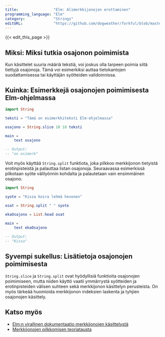 ```yaml
---
title:                "Elm: Alimerkkijonojen erottaminen"
programming_language: "Elm"
category:             "Strings"
editURL:              "https://github.com/dogweather/forkful/blob/master/content/fi/elm/extracting-substrings.md"
---
```


{{< edit_this_page >}}

## Miksi: Miksi tutkia osajonon poimimista
Kun käsittelet suuria määriä tekstiä, voi joskus olla tarpeen poimia siitä tiettyjä osajonoja. Tämä voi esimerkiksi auttaa tietokantojen suodattamisessa tai käyttäjän syötteiden validoinnissa.

## Kuinka: Esimerkkejä osajonojen poimimisesta Elm-ohjelmassa
```Elm
import String

teksti = "Tämä on esimerkkiteksti Elm-ohjelmassa"

osajono = String.slice 10 18 teksti

main = 
    text osajono

-- Output:
-- "on esimerk"
``` 

Voit myös käyttää `String.split` funktiota, joka pilkkoo merkkijonon tietyistä erotinpisteistä ja palauttaa listan osajonoja. Seuraavassa esimerkissä pilkotaan syöte välilyönnin kohdalta ja palautetaan vain ensimmäinen osajono.

```Elm
import String

syote = "Kissa koira lehmä hevonen"

osat = String.split " " syote

ekaOsajono = List.head osat

main =
    text ekaOsajono

-- Output:
-- "Kissa"
```

## Syvempi sukellus: Lisätietoja osajonojen poimimisesta
`String.slice` ja `String.split` ovat hyödyllisiä funktioita osajonojen poimimiseen, mutta niiden käyttö vaatii ymmärrystä syötteiden ja erotinpisteiden välisen suhteen sekä merkkijonon käsittelyn perusteista. On myös tärkeää huomioida merkkijonon indeksien laskenta ja tyhjien osajonojen käsittely.

## Katso myös
- [Elm:n virallinen dokumentaatio merkkijonojen käsittelystä](https://elm-lang.org/docs/from-javascript-strings)
- [Merkkijonojen pilkkomisen teoriatausta](https://en.wikipedia.org/wiki/String_(computer_science)#General_delimited_formats)